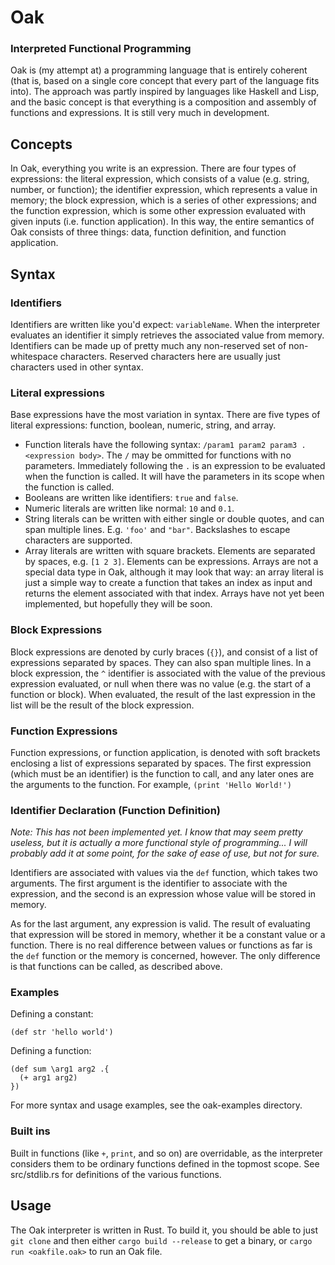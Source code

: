 # Oak

### Interpreted Functional Programming

Oak is (my attempt at) a programming language that is entirely coherent (that is, based on a single core concept that every part of the language fits into). The approach was partly inspired by languages like Haskell and Lisp, and the basic concept is that everything is a composition and assembly of functions and expressions. It is still very much in development.

## Concepts

In Oak, everything you write is an expression. There are four types of expressions: the literal expression, which consists of a value (e.g. string, number, or function); the identifier expression, which represents a value in memory; the block expression, which is a series of other expressions; and the function expression, which is some other expression evaluated with given inputs (i.e. function application). In this way, the entire semantics of Oak consists of three things: data, function definition, and function application.

## Syntax

### Identifiers

Identifiers are written like you'd expect: `variableName`. When the interpreter evaluates an identifier it simply retrieves the associated value from memory. Identifiers can be made up of pretty much any non-reserved set of non-whitespace characters. Reserved characters here are usually just characters used in other syntax.

### Literal expressions

Base expressions have the most variation in syntax. There are five types of literal expressions: function, boolean, numeric, string, and array.
 - Function literals have the following syntax: `/param1 param2 param3 .<expression body>`. The `/` may be ommitted for functions with no parameters. Immediately following the `.` is an expression to be evaluated when the function is called. It will have the parameters in its scope when the function is called.
 - Booleans are written like identifiers: `true` and `false`.
 - Numeric literals are written like normal: `10` and `0.1`.
 - String literals can be written with either single or double quotes, and can span multiple lines. E.g. `'foo'` and `"bar"`. Backslashes to escape characters are supported.
 - Array literals are written with square brackets. Elements are separated by spaces, e.g. `[1 2 3]`. Elements can be expressions. Arrays are not a special data type in Oak, although it may look that way: an array literal is just a simple way to create a function that takes an index as input and returns the element associated with that index. Arrays have not yet been implemented, but hopefully they will be soon.

### Block Expressions

Block expressions are denoted by curly braces (`{}`), and consist of a list of expressions separated by spaces. They can also span multiple lines. In a block expression, the `^` identifier is associated with the value of the previous expression evaluated, or null when there was no value (e.g. the start of a function or block). When evaluated, the result of the last expression in the list will be the result of the block expression.

### Function Expressions

Function expressions, or function application, is denoted with soft brackets enclosing a list of expressions separated by spaces. The first expression (which must be an identifier) is the function to call, and any later ones are the arguments to the function. For example, `(print 'Hello World!')`

### Identifier Declaration (Function Definition)

_Note: This has not been implemented yet. I know that may seem pretty useless, but it is actually a more functional style of programming... I will probably add it at some point, for the sake of ease of use, but not for sure._

Identifiers are associated with values via the `def` function, which takes two arguments. The first argument is the identifier to associate with the expression, and the second is an expression whose value will be stored in memory.

As for the last argument, any expression is valid. The result of evaluating that expression will be stored in memory, whether it be a constant value or a function. There is no real difference between values or functions as far is the `def` function or the memory is concerned, however. The only difference is that functions can be called, as described above.

### Examples

Defining a constant:
```
(def str 'hello world')
```

Defining a function:
```
(def sum \arg1 arg2 .{
  (+ arg1 arg2)
})
```

For more syntax and usage examples, see the oak-examples directory.

### Built ins

Built in functions (like `+`, `print`, and so on) are overridable, as the interpreter considers them to be ordinary functions defined in the topmost scope. See src/stdlib.rs for definitions of the various functions.

## Usage

The Oak interpreter is written in Rust. To build it, you should be able to just `git clone` and then either `cargo build --release` to get a binary, or `cargo run <oakfile.oak>` to run an Oak file.